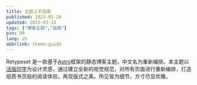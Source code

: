 ```yaml
---
title: 主题上手指南
published: 2025-01-26
updated: 2025-03-12
tags: ["博客主题","指南"]
pin: 99
lang: zh
abbrlink: theme-guide
---
```


Retypeset 是一款基于[Astro](https://astro.build/)框架的静态博客主题，中文名为重新编排。本主题以[活版印字](https://astro-theme-typography.vercel.app/)为设计灵感，通过建立全新的视觉规范，对所有页面进行重新编排，打造纸质书页般的阅读体验，再现版式之美。所见皆为细节，方寸尽显优雅。
